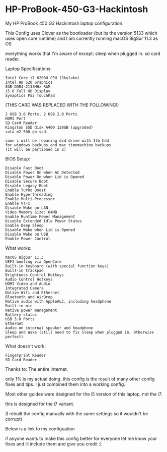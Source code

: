 # HP-ProBook-450-G3-Hackintosh
My HP ProBook 450 G3 Hackintosh laptop configuration.


This Config uses Clover as the bootloader (but its the version 5133 which uses open core runtime) and I am currently running macOS BigSur 11.3 as OS

everything works that I'm aware of except:
  sleep when plugged in.
  sd card reader.

Laptop Specifications:

    Intel Core i7 6200U CPU (Skylake)
    Intel HD 520 Graphics
    8GB DDR4-2133MHz RAM
    15.6 Full HD Display
    Synaptics PS2 TouchPad
(THIS CARD WAS REPLACED WITH THE FOLLOWING!)


    2 USB 3.0 Ports, 2 USB 2.0 Ports
    HDMI Port
    SD Card Reader
    Kingston SSD disk A400 120GB (upgraded)
    sata m2 500 gb ssd.
    
    soon i will be repacing dvd drive with 1tb hdd
    for windows backups and mac timemachine backups 
    (it will be partioned in 2)

BIOS Setup:

    Disable Fast Boot
    Disable Power On when AC Detected
    Disable Power On when Lid is Opened
    Disable Secure Boot
    Disable Legacy Boot
    Enable Turbo Boost
    Enable Hyperthreading
    Enable Multi-Processor
    Enable VT-x
    Disable Wake on LAN
    Video Memory Size: 64MB
    Enable Runtime Power Management
    Disable Extended Idle Power States
    Enable Deep Sleep
    Disable Wake when Lid is Opened
    Disable Wake on USB
    Enable Power Control

What works:

    macOS BigSur 11.3
    UEFI booting via OpenCore
    Built-in keyboard (with special function keys)
    Built-in trackpad
    Brightness Control Hotkeys
    Audio Control Hotkeys
    HDMI Video and Audio
    Integrated Camera
    Native Wifi and Ethernet
    Bluetooth and AirDrop
    Native audio with AppleALC, including headphone
    Built-in mic
    Native power management
    Battery status
    USB 3.0 Ports
    Ethernet
    Audio on internal speaker and headphone
    Sleep and Wake (still need to fix sleep when plugged in. Otherwise perfect)

What doesn't work:

    Fingerprint Reader
    SD Card Reader

Thanks to:
The entire internet.

only 1% is my actual doing. this config is the result of many other config fixes and tips. I just combined them into a working config.

Most other guides were designed for the i5 version of this laptop, not the i7.

this is designed for the i7 variant.

(I rebuilt the config manually with the same settings so it wouldn't be corrupt)

Below is a link to my configuation

if anyone wants to make this config better for everyone let me know your fixes and ill include them and give you credit :)
